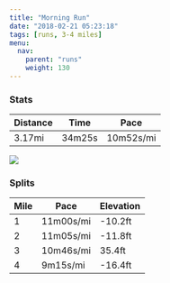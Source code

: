 ```yaml
---
title: "Morning Run"
date: "2018-02-21 05:23:18"
tags: [runs, 3-4 miles]
menu:
  nav:
    parent: "runs"
    weight: 130
---
```


### Stats

| Distance | Time | Pace |
|----------|------|------|
|3.17mi|34m25s|10m52s/mi|

<img src='https://maps.googleapis.com/maps/api/staticmap?maptype=roadmap&path=enc:mxjeI~gvLgIgFaAxBg@vZkAnH@|JjBhAeAnDhGfXzIdQ`@pI|B~HnEzFrEhApNhZyNaZwEeAkEgG{D_NGiGgDcGyBOyFyViAiJ~AqA{Ay@x@{p@vA}AfF`B&key=AIzaSyC1MId7bFpkLXNAaYhBSTb8jLyiSqzbDtM&size=800x800&markers=color:yellow|label:S|53.47223,-2.24912&markers=color:green|label:F|53.47288999999998,-2.24854'>

### Splits

| Mile | Pace | Elevation |
|------|------|-----------|
|1|11m00s/mi|-10.2ft|
|2|11m05s/mi|-11.8ft|
|3|10m46s/mi|35.4ft|
|4|9m15s/mi|-16.4ft|
